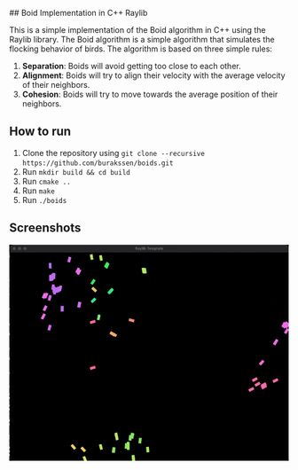 ## Boid Implementation in C++ Raylib

This is a simple implementation of the Boid algorithm in C++ using the Raylib library. The Boid algorithm is a simple algorithm that simulates the flocking behavior of birds. The algorithm is based on three simple rules:

1. **Separation**: Boids will avoid getting too close to each other.
2. **Alignment**: Boids will try to align their velocity with the average velocity of their neighbors.
3. **Cohesion**: Boids will try to move towards the average position of their neighbors.

## How to run

1. Clone the repository using `git clone --recursive https://github.com/burakssen/boids.git`
2. Run `mkdir build && cd build`
3. Run `cmake ..`
4. Run `make`
5. Run `./boids`

## Screenshots

![Boids](screenshots/boids.gif)
